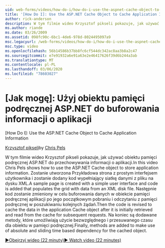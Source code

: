 ```yaml
---
uid: web-forms/videos/how-do-i/how-do-i-use-the-aspnet-cache-object-to-cache-application-information
title: '[How Do I]: Use the ASP.NET Cache Object to Cache Application Information | Microsoft Docs'
author: rick-anderson
description: W tym filmie wideo Krzysztof pikseli pokazuje, jak używać obiektu pamięci podręcznej ASP.NET do przechowywania informacji o aplikacji. Przykładowa strona jest tworzona przy użyciu prostego interfejsu użytkownika...
ms.author: riande
ms.date: 03/26/2009
ms.assetid: 098fc90c-6bc1-4de6-978d-8024495097a9
msc.legacyurl: /web-forms/videos/how-do-i/how-do-i-use-the-aspnet-cache-object-to-cache-application-information
msc.type: video
ms.openlocfilehash: 56b14586b37bb8fc6cf544dc342ac8aa3b8a2c47
ms.sourcegitcommit: e7e91932a6e91a63e2e46417626f39d6b244a3ab
ms.translationtype: MT
ms.contentlocale: pl-PL
ms.lasthandoff: 03/06/2020
ms.locfileid: "78603027"
---
```

# <a name="how-do-i-use-the-aspnet-cache-object-to-cache-application-information"></a>[Jak mogę]: Użyj obiektu pamięci podręcznej ASP.NET do buforowania informacji o aplikacji
[How Do I]: Use the ASP.NET Cache Object to Cache Application Information

<span data-ttu-id="fc291-104">[Krzysztof pikseli](https://twitter.com/chrispels)</span><span class="sxs-lookup"><span data-stu-id="fc291-104">by [Chris Pels](https://twitter.com/chrispels)</span></span>

<span data-ttu-id="fc291-105">W tym filmie wideo Krzysztof pikseli pokazuje, jak używać obiektu pamięci podręcznej ASP.NET do przechowywania informacji o aplikacji.</span><span class="sxs-lookup"><span data-stu-id="fc291-105">In this video Chris Pels shows how to use the ASP.NET Cache object to store application information.</span></span> <span data-ttu-id="fc291-106">Zostanie utworzona Przykładowa strona z prostym interfejsem użytkownika i zostanie dodany kod wypełniający siatkę danymi z pliku na dysku XML.</span><span class="sxs-lookup"><span data-stu-id="fc291-106">A sample page is created with a simple user interface and code is added that populates the grid with data from an XML disk file.</span></span> <span data-ttu-id="fc291-107">Następnie kod zostanie zmieniony w celu buforowania danych w obiekcie pamięci podręcznej aplikacji po jego początkowym pobraniu i odczytaniu z pamięci podręcznej w poszukiwaniu kolejnych żądań.</span><span class="sxs-lookup"><span data-stu-id="fc291-107">Then the code is revised to cache the data in the application Cache object after it is initially retrieved and read from the cache for subsequent requests.</span></span> <span data-ttu-id="fc291-108">Na koniec są dodawane metody, które umożliwiają użycie bezwzględnego i przesuwanego czasu dla obiektu w pamięci podręcznej.</span><span class="sxs-lookup"><span data-stu-id="fc291-108">Finally, methods are added to make use of absolute and sliding time based dependency for the cached object.</span></span>

[<span data-ttu-id="fc291-109">&#9654;Obejrzyj wideo (22 minuty)</span><span class="sxs-lookup"><span data-stu-id="fc291-109">&#9654; Watch video (22 minutes)</span></span>](https://channel9.msdn.com/Blogs/ASP-NET-Site-Videos/how-do-i-use-the-aspnet-cache-object-to-cache-application-information)
